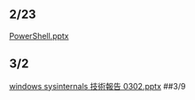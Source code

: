 ## 2/23
[PowerShell.pptx](https://github.com/s108000389/Windows-Server/files/6105093/PowerShell.pptx)
## 3/2
[windows sysinternals 技術報告 0302.pptx](https://github.com/s108000389/Windows-Server/files/6105094/windows.sysinternals.0302.pptx)
##3/9
